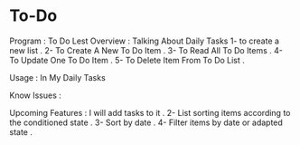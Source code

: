 # To-Do
Program : To Do Lest
Overview : Talking About Daily Tasks
1- to create a new list .
2- To Create A New To Do Item .
3- To Read All To Do Items .
4- To Update One To Do Item .
5- To Delete Item From To Do List .


Usage : In My Daily Tasks

Know Issues : 

Upcoming Features : 
I will add tasks to it .
2- List sorting items according to the conditioned state .
3- Sort by date .
4- Filter items by date or adapted state .
